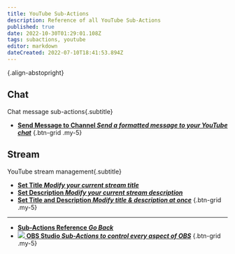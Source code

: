 ```yaml
---
title: YouTube Sub-Actions
description: Reference of all YouTube Sub-Actions
published: true
date: 2022-10-30T01:29:01.108Z
tags: subactions, youtube
editor: markdown
dateCreated: 2022-07-10T18:41:53.894Z
---
```


<i class="mdi mdi-youtube text--youtube"></i>{.align-abstopright}

## Chat
Chat message sub-actions{.subtitle} 
- [<i class="mdi mdi-comment text--youtube"></i>**Send Message to Channel *Send a formatted message to your YouTube chat***](/Sub-Actions/YouTube/Send-Message-To-Channel)
{.btn-grid .my-5}
  
  
## Stream
YouTube stream management{.subtitle}
  
- [<i class="mdi mdi-format-title text--youtube"></i>**Set Title *Modify your current stream title***](/Sub-Actions/YouTube/Set-Title)
- [<i class="mdi mdi-text text--youtube"></i>**Set Description *Modify your current stream description***](/Sub-Actions/YouTube/Set-Description)
- [<i class="mdi mdi-text-box-multiple text--youtube"></i> **Set Title and Description *Modify title &amp; description at once***](/Sub-Actions/YouTube/Set-Title-and-Description)
{.btn-grid .my-5}
---

- [<i class="mdi mdi-chevron-left"></i>**Sub-Actions Reference *Go Back***](/Sub-Actions)
- [<img src="https://streamer.bot/img/integrations/obs.svg"/> **OBS Studio *Sub-Actions to control every aspect of OBS***](/Sub-Actions/OBS)
{.btn-grid .my-5}